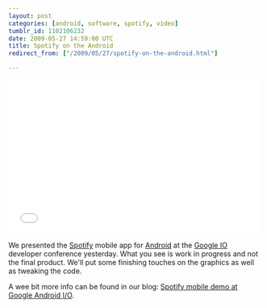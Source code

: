 ```yaml
---
layout: post
categories: [android, software, spotify, video]
tumblr_id: 1102106232  
date: 2009-05-27 14:59:00 UTC
title: Spotify on the Android
redirect_from: ["/2009/05/27/spotify-on-the-android.html"]

---
```


<object width="500" height="306"><param name="movie" value="http://www.youtube-nocookie.com/v/7ALGPknOsiU&hl=en&fs=1&rel=0&hd=1"></param><param name="allowFullScreen" value="true"></param><param name="allowscriptaccess" value="always"></param><embed src="//www.youtube-nocookie.com/v/7ALGPknOsiU&hl=en&fs=1&rel=0&hd=1" type="application/x-shockwave-flash" allowscriptaccess="always" allowfullscreen="true" width="500" height="306"></embed></object>

We presented the <a href="http://www.spotify.com/">Spotify</a> mobile app for <a href="http://www.android.com/">Android</a> at the <a href="http://code.google.com/events/io/">Google IO</a> developer conference yesterday. What you see is work in progress and not the final product. We'll put some finishing touches on the graphics as well as tweaking the code.

A wee bit more info can be found in our blog: <a href="http://www.spotify.com/blog/archives/2009/05/28/spotify-mobile-demo-at-google-android-io/">Spotify mobile demo at Google Android I/O</a>.
